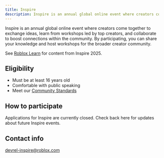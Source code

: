 ```yaml
---
title: Inspire
description: Inspire is an annual global online event where creators come together to exchange ideas, learn from workshops, and collaborate.
---
```


Inspire is an annual global online event where creators come together to exchange ideas, learn from workshops led by top creators, and collaborate to boost connections within the community. By participating, you can share your knowledge and host workshops for the broader creator community.

See [Roblox Learn](https://www.youtube.com/@RobloxLearn/streams) for content from Inspire 2025.

<figure>
<Chip
    color="error"
    label="Status: Closed"
    size="medium"
    variant="filled"/>
</figure>

## Eligibility

- Must be at least 16 years old
- Comfortable with public speaking
- Meet our [Community Standards](https://en.help.roblox.com/hc/en-us/articles/203313410-Roblox-Community-Standards)

## How to participate

Applications for Inspire are currently closed. Check back here for updates about future Inspire events.

## Contact info

devrel-inspire@roblox.com
